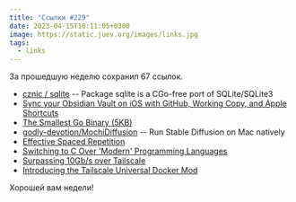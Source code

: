 ```yaml
---
title: "Ссылки #229"
date: 2023-04-15T10:11:05+0300
image: https://static.juev.org/images/links.jpg
tags: 
  - links
---
```


За прошедшую неделю сохранил 67 ссылок.

- [cznic / sqlite](https://gitlab.com/cznic/sqlite) -- Package sqlite is a CGo-free port of SQLite/SQLite3
- [Sync your Obsidian Vault on iOS with GitHub, Working Copy, and Apple Shortcuts](https://meganesulli.com/blog/sync-obsidian-vault-iphone-ipad/)
- [The Smallest Go Binary (5KB)](https://totallygamerjet.hashnode.dev/the-smallest-go-binary-5kb)
- [godly-devotion/MochiDiffusion](https://github.com/godly-devotion/MochiDiffusion) -- Run Stable Diffusion on Mac natively
- [Effective Spaced Repetition](https://borretti.me/article/effective-spaced-repetition)
- [Switching to C Over 'Modern' Programming Languages](https://devtails.xyz/@adam/switching-to-c-over-modern-programming-languages)
- [Surpassing 10Gb/s over Tailscale](https://tailscale.com/blog/more-throughput/)
- [Introducing the Tailscale Universal Docker Mod](https://tailscale.dev/blog/docker-mod-tailscale)

Хорошей вам недели!
